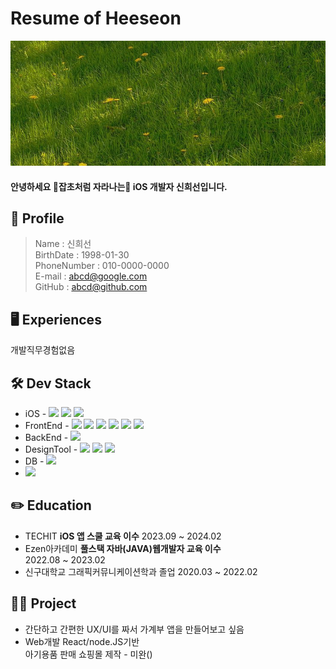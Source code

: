 # Resume of Heeseon

<img src="./img/Wallpaper.jpeg" width="100%" height="200px">

#### 안녕하세요 🌱잡초처럼 자라나는🌱 iOS 개발자 신희선입니다.


## 📄 Profile

> Name : 신희선   
> BirthDate : 1998-01-30   
> PhoneNumber : 010-0000-0000   
> E-mail : abcd@google.com  
> GitHub : abcd@github.com   

## 🖥️ Experiences
개발직무경험없음
## 🛠️ Dev Stack
- iOS - <img src="https://img.shields.io/badge/Swift-F05138?style=flat&logo=&logoColor=E34F26"/> <img src="https://img.shields.io/badge/UIKit-2396F3?style=flat&logo=&logoColor=E34F26"/> <img src="https://img.shields.io/badge/MVVC-512BD4?style=flat&logo=&logoColor=E34F26"/>
- FrontEnd - <img src="https://img.shields.io/badge/HTML-E34F26?style=flat&logo=&logoColor=E34F26"/> <img src="https://img.shields.io/badge/CSS-1572B6?style=flat&logo=&logoColor=E34F26"/> <img src="https://img.shields.io/badge/Sass-CC6699?style=flat&logo=&logoColor=E34F26"/> <img src="https://img.shields.io/badge/Javascript-F7DF1E?style=flat&logo=&logoColor=E34F26"/> <img src="https://img.shields.io/badge/React-61DAFB?style=flat&logo=&logoColor=E34F26"/> <img src="https://img.shields.io/badge/Redux-764ABC?style=flat&logo=&logoColor=E34F26"/>
- BackEnd - <img src="https://img.shields.io/badge/Node.JS-339933?style=flat&logo=&logoColor=E34F26"/>
- DesignTool - <img src="https://img.shields.io/badge/figma-F24E1E?style=flat&logo=&logoColor=E34F26"/> <img src="https://img.shields.io/badge/PhotoShop-31A8FF?style=flat&logo=&logoColor=E34F26"/> <img src="https://img.shields.io/badge/Illustrator-FF9A00?style=flat&logo=&logoColor=E34F26"/>
- DB - <img src="https://img.shields.io/badge/MySQL-4479A1?style=flat&logo=&logoColor=E34F26"/>
- <img src="https://img.shields.io/badge/GitHub-181717?style=flat&logo=&logoColor=E34F26"/>

## ✏️ Education
* TECHIT __iOS 앱 스쿨 교육 이수__ 2023.09 ~ 2024.02
* Ezen아카데미 __풀스택 자바(JAVA)웹개발자 교육 이수__   
  2022.08 ~ 2023.02
* 신구대학교 그래픽커뮤니케이션학과 졸업 2020.03 ~ 2022.02
  
## 🏃‍♀️ Project
* 간단하고 간편한 UX/UI를 짜서 가계부 앱을 만들어보고 싶음
* Web개발 React/node.JS기반   
  아기용품 판매 쇼핑몰 제작 - 미완()

